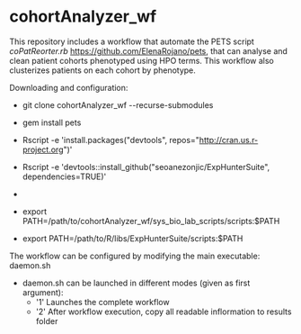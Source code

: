 # cohortAnalyzer_wf

This repository includes a workflow that automate the PETS script *coPatReorter.rb* https://github.com/ElenaRojano/pets, that can analyse and clean patient cohorts phenotyped using HPO terms. This workflow also clusterizes patients on each cohort by phenotype.

Downloading and configuration:

* git clone cohortAnalyzer_wf --recurse-submodules

* gem install pets

* Rscript -e 'install.packages("devtools", repos="http://cran.us.r-project.org")'
* Rscript -e 'devtools::install_github("seoanezonjic/ExpHunterSuite", dependencies=TRUE)'
* 
* export PATH=/path/to/cohortAnalyzer_wf/sys_bio_lab_scripts/scripts:$PATH
* export PATH=/path/to/R/libs/ExpHunterSuite/scripts:$PATH


The workflow can be configured by modifying the main executable: daemon.sh

* daemon.sh can be launched in different modes (given as first argument):
	+ '1' Launches the complete workflow
	+ '2' After workflow execution, copy all readable inflormation to results folder 
